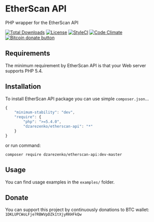 # EtherScan API
PHP wrapper for the EtherScan API

[![Total Downloads](https://poser.pugx.org/dzarezenko/etherscan-api/downloads)](https://packagist.org/packages/dzarezenko/etherscan-api)
[![License](https://poser.pugx.org/dzarezenko/etherscan-api/license)](https://packagist.org/packages/dzarezenko/etherscan-api)
[![StyleCI](https://styleci.io/repos/94993444/shield)](https://styleci.io/repos/94993444)
[![Code Climate](https://codeclimate.com/github/dzarezenko/etherscan-api/badges/gpa.svg)](https://codeclimate.com/github/dzarezenko/etherscan-api)
<span class="badge-bitcoin"><a href="https://api.qrserver.com/v1/create-qr-code/?size=300x300&data=1DKLUPCWoLFje7RBWVpDZk1tXjyRKHFkQw" title="Donate once-off to this project using Bitcoin"><img src="https://img.shields.io/badge/bitcoin-donate-yellow.svg" alt="Bitcoin donate button" /></a></span>

Requirements
------------
The minimum requirement by EtherScan API is that your Web server supports PHP 5.4.

Installation
------------
To install EtherScan API package you can use simple `composer.json`...

```javascript
{
    "minimum-stability": "dev",
    "require": {
        "php": ">=5.4.0",
        "dzarezenko/etherscan-api": "*"
    }
}
```

or run command:

```
composer require dzarezenko/etherscan-api:dev-master
```

Usage
-----
You can find usage examples in the `examples/` folder.

Donate
-----
You can support this project by continuously donations to BTC wallet: `1DKLUPCWoLFje7RBWVpDZk1tXjyRKHFkQw`
